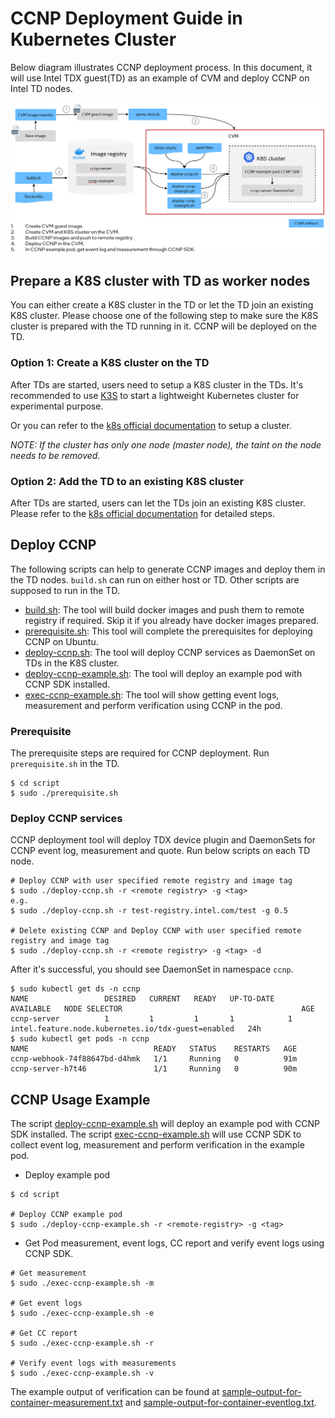 # CCNP Deployment Guide in Kubernetes Cluster

Below diagram illustrates CCNP deployment process. In this document, it will use Intel TDX guest(TD) as an example of CVM and deploy CCNP on Intel TD nodes.

![Deployment diagram](../../docs/ccnp-deployment-k8s.png)


## Prepare a K8S cluster with TD as worker nodes

You can either create a K8S cluster in the TD or let the TD join an existing K8S cluster. Please choose one of the following step to make sure the K8S cluster is prepared with the TD running in it. CCNP will be deployed on the TD.

### Option 1: Create a K8S cluster on the TD
After TDs are started, users need to setup a K8S cluster in the TDs. It's recommended to use [K3S](https://docs.k3s.io/) to start a lightweight Kubernetes cluster for experimental purpose.

Or you can refer to the [k8s official documentation](https://kubernetes.io/docs/home/) to setup a cluster. 

_NOTE: If the cluster has only one node (master node), the taint on the node needs to be removed._

### Option 2: Add the TD to an existing K8S cluster
After TDs are started, users can let the TDs join an existing K8S cluster. Please refer to the [k8s official documentation](https://kubernetes.io/docs/reference/setup-tools/kubeadm/kubeadm-join/) for detailed steps.

## Deploy CCNP

The following scripts can help to generate CCNP images and deploy them in the TD nodes. `build.sh` can run on either host or TD. Other scripts are supposed to run in the TD.

- [build.sh](../../container/build.sh): The tool will build docker images and push them to remote registry if required. Skip it if you already have docker images prepared.
- [prerequisite.sh](../kubernetes/script/prerequisite.sh): This tool will complete the prerequisites for deploying CCNP on Ubuntu.
- [deploy-ccnp.sh](../kubernetes/script/deploy-ccnp.sh): The tool will deploy CCNP services as DaemonSet on TDs in the K8S cluster.
- [deploy-ccnp-example.sh](../kubernetes/script/deploy-ccnp-example.sh): The tool will deploy an example pod with CCNP SDK installed.
- [exec-ccnp-example.sh](../kubernetes/script/exec-ccnp-example.sh): The tool will show getting event logs, measurement and perform verification using CCNP in the pod.


### Prerequisite
The prerequisite steps are required for CCNP deployment. Run `prerequisite.sh` in the TD. 
```
$ cd script
$ sudo ./prerequisite.sh
```

### Deploy CCNP services
CCNP deployment tool will deploy TDX device plugin and DaemonSets for CCNP event log, measurement and quote.
Run below scripts on each TD node.

```
# Deploy CCNP with user specified remote registry and image tag
$ sudo ./deploy-ccnp.sh -r <remote registry> -g <tag>
e.g.
$ sudo ./deploy-ccnp.sh -r test-registry.intel.com/test -g 0.5

# Delete existing CCNP and Deploy CCNP with user specified remote registry and image tag
$ sudo ./deploy-ccnp.sh -r <remote registry> -g <tag> -d

```

After it's successful, you should see DaemonSet in namespace `ccnp`.

```
$ sudo kubectl get ds -n ccnp
NAME                 DESIRED   CURRENT   READY   UP-TO-DATE   AVAILABLE   NODE SELECTOR                                        AGE
ccnp-server          1         1         1       1            1           intel.feature.node.kubernetes.io/tdx-guest=enabled   24h
$ sudo kubectl get pods -n ccnp
NAME                            READY   STATUS    RESTARTS   AGE
ccnp-webhook-74f88647bd-d4hmk   1/1     Running   0          91m
ccnp-server-h7t46               1/1     Running   0          90m
```

## CCNP Usage Example
The script [deploy-ccnp-example.sh](../kubernetes/script/deploy-ccnp-example.sh) will deploy an example pod with CCNP SDK installed.
The script [exec-ccnp-example.sh](../kubernetes/script/exec-ccnp-example.sh) will use CCNP SDK to collect event log, measurement and perform verification in the example pod.

- Deploy example pod
```
$ cd script

# Deploy CCNP example pod
$ sudo ./deploy-ccnp-example.sh -r <remote-registry> -g <tag>
```

- Get Pod measurement, event logs, CC report and verify event logs using CCNP SDK.

```
# Get measurement
$ sudo ./exec-ccnp-example.sh -m

# Get event logs
$ sudo ./exec-ccnp-example.sh -e

# Get CC report
$ sudo ./exec-ccnp-example.sh -r

# Verify event logs with measurements
$ sudo ./exec-ccnp-example.sh -v
```

The example output of verification can be found at [sample-output-for-container-measurement.txt](../../docs/sample-output-for-container-measurement.txt) and
[sample-output-for-container-eventlog.txt](../../docs/sample-output-for-container-eventlog.txt).
